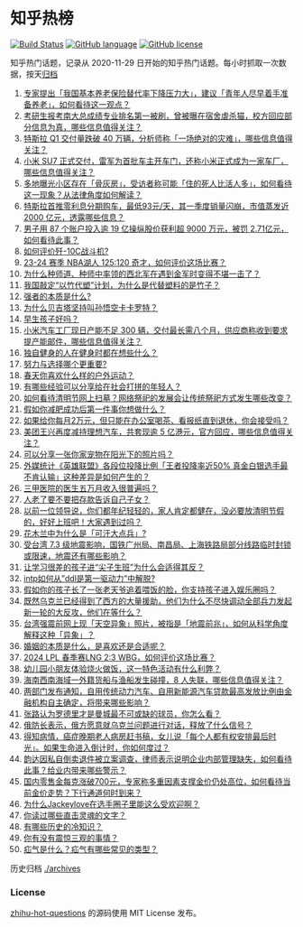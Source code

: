 # 知乎热榜
[![Build Status](https://github.com/ToWeLong/zhihu-hot-questions/workflows/CI/badge.svg)](https://github.com/ToWeLong/zhihu-hot-questions/actions)
[![GitHub language](https://img.shields.io/badge/language-golang-orange.svg)](https://golang.org/)
[![GitHub license](https://img.shields.io/github/license/ToWeLong/zhihu-hot-questions)](https://github.com/ToWeLong/zhihu-hot-questions/blob/main/LICENSE)

知乎热门话题，记录从 2020-11-29 日开始的知乎热门话题。每小时抓取一次数据，按天[归档](./archives)

<!-- BEGIN -->

1. [专家提出「我国基本养老保险替代率下降压力大」，建议「青年人尽早着手准备养老」，如何看待这一观点？](https://www.zhihu.com/question/651486362)
1. [考研生报考南大总成绩专业排名第一被刷，曾被曝在宿舍虐杀猫，校方回应部分信息为真，哪些信息值得关注？](https://www.zhihu.com/question/651493066)
1. [特斯拉 Q1 交付量跌破 40 万辆，分析师称「一场绝对的灾难」，哪些信息值得关注？](https://www.zhihu.com/question/651489990)
1. [小米 SU7 正式交付，雷军为首批车主开车门，还称小米正式成为一家车厂，哪些信息值得关注？](https://www.zhihu.com/question/651453482)
1. [多地曝光小区存在「骨灰房」，受访者称可能「住的死人比活人多」，如何看待这一现象？从法律角度如何解读？](https://www.zhihu.com/question/651442289)
1. [特斯拉首推零利息分期购车，最低93元/天，其一季度销量闪崩，市值蒸发近 2000 亿元，透露哪些信息？](https://www.zhihu.com/question/651543763)
1. [男子用 87 个账户投入逾 19 亿操纵股价获利超 9000 万元，被罚 2.71亿元，如何看待此事？](https://www.zhihu.com/question/651543758)
1. [如何评价歼-10C战斗机?](https://www.zhihu.com/question/649260101)
1. [23-24 赛季 NBA湖人 125:120 奇才，如何评价这场比赛？](https://www.zhihu.com/question/651592257)
1. [为什么种师道、种师中率领的西北军在遇到金军时变得不堪一击了？](https://www.zhihu.com/question/500477312)
1. [我国敲定“以竹代塑”计划，为什么是代替塑料的是竹子？](https://www.zhihu.com/question/637458997)
1. [强者的本质是什么?](https://www.zhihu.com/question/622671119)
1. [为什么贝吉塔坚持叫孙悟空卡卡罗特？](https://www.zhihu.com/question/386869225)
1. [早生孩子好吗？](https://www.zhihu.com/question/650662620)
1. [小米汽车工厂现日产能不足 300 辆，交付最长需八个月，供应商称收到要求提产能邮件，哪些信息值得关注？](https://www.zhihu.com/question/651543764)
1. [独自健身的人在健身时都在想些什么？](https://www.zhihu.com/question/651340198)
1. [努力与选择哪个更重要?](https://www.zhihu.com/question/651569766)
1. [春天你喜欢什么样的户外运动？](https://www.zhihu.com/question/651434388)
1. [有哪些经验可以分享给在社会打拼的年轻人？](https://www.zhihu.com/question/639071159)
1. [如何看待清明节网上扫墓？网络祭祀的发展会让传统祭祀方式发生哪些改变？](https://www.zhihu.com/question/651448439)
1. [假如你减肥成功后第一件事你想做什么？](https://www.zhihu.com/question/649714574)
1. [如果给你每月2万元，但只能在办公室喝茶、看报纸直到退休，你会接受吗？](https://www.zhihu.com/question/646681448)
1. [美团王兴再度减持理想汽车，共套现逾 5 亿港元，官方回应，哪些信息值得关注？](https://www.zhihu.com/question/651453558)
1. [可以分享一张你家宠物在阳光下的照片吗？](https://www.zhihu.com/question/643850001)
1. [外媒统计《英雄联盟》各段位投降比例「王者投降率近50% 真金白银选手最不肯认输」这种差异是如何产生的？](https://www.zhihu.com/question/650708411)
1. [三甲医院的医生五万月收入很普遍吗？](https://www.zhihu.com/question/651128661)
1. [人老了要不要把存款告诉自己子女？](https://www.zhihu.com/question/483077955)
1. [以前一位领导说，你们都年纪轻轻的，家人肯定都健在，没必要放清明节假的，好好上班吧！大家遇到过吗？](https://www.zhihu.com/question/651445658)
1. [花木兰中为什么是「可汗大点兵」?](https://www.zhihu.com/question/34676547)
1. [受台湾 7.3 级地震影响，国铁广州局、南昌局、上海铁路局部分线路临时封锁或限速，地震还有哪些影响？](https://www.zhihu.com/question/651439061)
1. [让学习很差的孩子进“尖子生班”为什么会适得其反？](https://www.zhihu.com/question/617147395)
1. [intp如何从”ddl是第一驱动力”中解脱?](https://www.zhihu.com/question/638602358)
1. [假如你的孩子长了一张老天爷追着喂饭的脸，你支持孩子进入娱乐圈吗？](https://www.zhihu.com/question/637543471)
1. [既然乌克兰已经得到了西方的大量援助，他们为什么不尽快调动全部兵力发起新一轮的大反攻，他们在等什么？](https://www.zhihu.com/question/651229454)
1. [台湾强震前网上现「天空异象」照片，被指是「地震前兆」，如何从科学角度解释这种「异象」？](https://www.zhihu.com/question/651516653)
1. [婚姻的本质是什么，是喜欢还是合适呢？](https://www.zhihu.com/question/644150770)
1. [2024 LPL 春季赛LNG 2:3 WBG，如何评价这场比赛？](https://www.zhihu.com/question/651496256)
1. [幼儿园小朋友体验烧火做饭，这一特色活动有什么利弊？](https://www.zhihu.com/question/651507467)
1. [海南西南海域一外籍货船与渔船发生碰撞，8 人失联，哪些信息值得关注？](https://www.zhihu.com/question/651538044)
1. [两部门发布通知，自用传统动力汽车、自用新能源汽车贷款最高发放比例由金融机构自主确定，将带来哪些影响？](https://www.zhihu.com/question/651492597)
1. [张路认为罗德里才是曼城最不可或缺的球员，你怎么看？](https://www.zhihu.com/question/651443672)
1. [俄防长表示，俄方愿意就乌克兰问题进行对话，释放了什么信号？](https://www.zhihu.com/question/651597730)
1. [得知病情，癌症晚期老人病房赶书稿，女儿说「每个人都有权安排最后时光」。如果生命进入倒计时，你如何度过？](https://www.zhihu.com/question/651566209)
1. [韵达因私自倒卖退件被立案调查，律师表示说明企业内部管理缺失，如何看待此事？给业内带来哪些警示？](https://www.zhihu.com/question/651491708)
1. [国内零售金每克涨破700元，专家称多重因素支撑金价仍处高位，如何看待当前金价走势？下行通道何时到来？](https://www.zhihu.com/question/651548759)
1. [为什么Jackeylove在选手圈子里能这么受欢迎啊？](https://www.zhihu.com/question/640695537)
1. [你读过哪些直击灵魂的文字？](https://www.zhihu.com/question/623411870)
1. [有哪些历史的冷知识？](https://www.zhihu.com/question/305338329)
1. [你有没有震惊三观的事情？](https://www.zhihu.com/question/625527702)
1. [疝气是什么？疝气有哪些常见的类型？](https://www.zhihu.com/question/651293277)

<!-- END -->

历史归档 [./archives](./archives)


### License
[zhihu-hot-questions](https://github.com/towelong/zhihu-hot-questions) 的源码使用 MIT License 发布。
